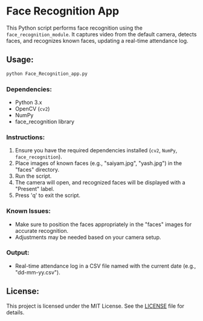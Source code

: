
# Face Recognition App

This Python script performs face recognition using the `face_recognition_module`. It captures video from the default camera, detects faces, and recognizes known faces, updating a real-time attendance log.

## Usage:

```bash
python Face_Recognition_app.py
```

### Dependencies:

- Python 3.x
- OpenCV (`cv2`)
- NumPy
- face_recognition library

### Instructions:

1. Ensure you have the required dependencies installed (`cv2`, `NumPy`, `face_recognition`).
2. Place images of known faces (e.g., "saiyam.jpg", "yash.jpg") in the "faces" directory.
3. Run the script.
4. The camera will open, and recognized faces will be displayed with a "Present" label.
5. Press 'q' to exit the script.

### Known Issues:

- Make sure to position the faces appropriately in the "faces" images for accurate recognition.
- Adjustments may be needed based on your camera setup.

### Output:

- Real-time attendance log in a CSV file named with the current date (e.g., "dd-mm-yy.csv").

## License:

This project is licensed under the MIT License. See the [LICENSE](LICENSE) file for details.
